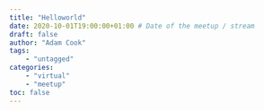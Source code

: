 ```yaml
---
title: "Helloworld"
date: 2020-10-01T19:00:00+01:00 # Date of the meetup / stream
draft: false
author: "Adam Cook"
tags: 
    - "untagged"
categories: 
    - "virtual"
    - "meetup"
toc: false
---
```


